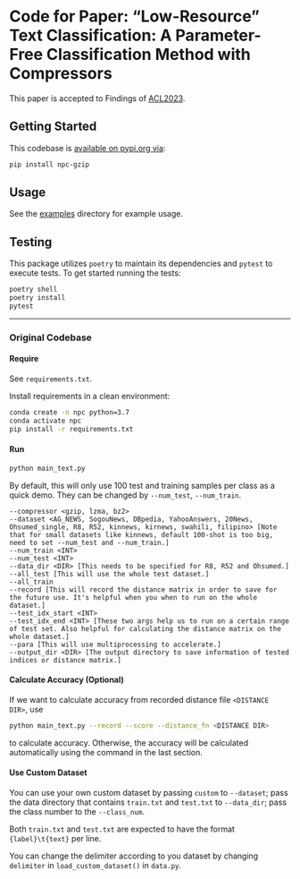 # Code for Paper: “Low-Resource” Text Classification: A Parameter-Free Classification Method with Compressors

This paper is accepted to Findings of [ACL2023](https://aclanthology.org/2023.findings-acl.426/).

## Getting Started

This codebase is [available on pypi.org via](https://pypi.org/project/npc-gzip):


```sh
pip install npc-gzip
```

## Usage

See the [examples](./examples/imdb.py) directory for example usage.

## Testing

This package utilizes `poetry` to maintain its dependencies and `pytest` to execute tests. To get started running the tests:

```sh
poetry shell
poetry install
pytest
```

-------------------------

### Original Codebase

#### Require

See `requirements.txt`.

Install requirements in a clean environment:

```sh
conda create -n npc python=3.7
conda activate npc
pip install -r requirements.txt
```

#### Run

```sh
python main_text.py
```

By default, this will only use 100 test and training samples per class as a quick demo. They can be changed by `--num_test`, `--num_train`.

```text
--compressor <gzip, lzma, bz2>
--dataset <AG_NEWS, SogouNews, DBpedia, YahooAnswers, 20News, Ohsumed_single, R8, R52, kinnews, kirnews, swahili, filipino> [Note that for small datasets like kinnews, default 100-shot is too big, need to set --num_test and --num_train.]
--num_train <INT>
--num_test <INT>
--data_dir <DIR> [This needs to be specified for R8, R52 and Ohsumed.]
--all_test [This will use the whole test dataset.]
--all_train
--record [This will record the distance matrix in order to save for the future use. It's helpful when you when to run on the whole dataset.]
--test_idx_start <INT>
--test_idx_end <INT> [These two args help us to run on a certain range of test set. Also helpful for calculating the distance matrix on the whole dataset.]
--para [This will use multiprocessing to accelerate.]
--output_dir <DIR> [The output directory to save information of tested indices or distance matrix.]
```

#### Calculate Accuracy (Optional)

If we want to calculate accuracy from recorded distance file `<DISTANCE DIR>`, use

```sh
python main_text.py --record --score --distance_fn <DISTANCE DIR>
```

to calculate accuracy. Otherwise, the accuracy will be calculated automatically using the command in the last section.

#### Use Custom Dataset

You can use your own custom dataset by passing `custom` to `--dataset`; pass the data directory that contains `train.txt` and `test.txt` to `--data_dir`; pass the class number to the `--class_num`.

Both `train.txt` and `test.txt` are expected to have the format `{label}\t{text}` per line.

You can change the delimiter according to you dataset by changing `delimiter` in `load_custom_dataset()` in `data.py`.

